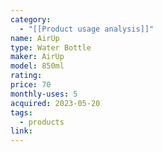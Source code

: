 ```yaml
---
category:
  - "[[Product usage analysis]]"
name: AirUp
type: Water Bottle
maker: AirUp
model: 850ml
rating: 
price: 70
monthly-uses: 5
acquired: 2023-05-20
tags:
  - products
link:
---
```

